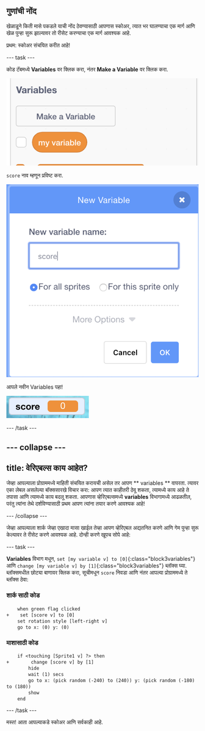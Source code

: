 ## गुणांची नोंद

खेळाडूने किती मासे पकडले याची नोंद ठेवण्यासाठी आपणास स्कोअर, त्यात भर घालण्याचा एक मार्ग आणि खेळ पुन्हा सुरू झाल्यावर तो रीसेट करण्याचा एक मार्ग आवश्यक आहे.

प्रथम: स्कोअर संचयित करीत आहे!

--- task ---

कोड टॅबमध्ये **Variables** वर क्लिक करा, नंतर **Make a Variable** वर क्लिक करा.

![](images/catch5.png)

`score` नाव म्हणून प्रविष्ट करा.

![](images/catch6.png)

आपले नवीन Variables पहा!

![The Score variable is displayed on the stage](images/scoreVariableStage.png)

--- /task ---

--- collapse ---
---
title: वेरिएबल्स काय आहेत?
---

जेव्हा आपल्याला प्रोग्राममध्ये माहिती संचयित करायची असेल तर आपण ** variables ** वापरता. त्यावर एका लेबल असलेल्या बॉक्ससारखे विचार करा: आपण त्यात काहीतरी ठेवू शकता, त्यामध्ये काय आहे ते तपासा आणि त्यामध्ये काय बदलू शकता. आपणास व्हेरिएबल्समध्ये **variables** विभागामध्ये आढळतील, परंतु त्यांना तेथे दर्शविण्यासाठी प्रथम आपण त्यांना तयार करणे आवश्यक आहे!

--- /collapse ---

जेव्हा आपल्याला शार्क जेव्हा एखादा मासा खाईल तेव्हा आपण व्हेरिएबल अद्यतनित करणे आणि गेम पुन्हा सुरू केल्यावर ते रीसेट करणे आवश्यक आहे. दोन्ही करणे खूपच सोपे आहे:

--- task ---

**Variables** विभाग मधून, `set [my variable v] to [0]`{:class="block3variables"} आणि `change [my variable v] by [1]`{:class="block3variables"} ब्लॉक्स घ्या. ब्लॉक्समधील छोट्या बाणावर क्लिक करा, सूचीमधून `score` निवडा आणि नंतर आपल्या प्रोग्राममध्ये ते ब्लॉक्स ठेवा:

### शार्क साठी कोड

```blocks3
    when green flag clicked
+    set [score v] to [0]
    set rotation style [left-right v]
    go to x: (0) y: (0)
```

### माशासाठी कोड

```blocks3
    if <touching [Sprite1 v] ?> then
+        change [score v] by [1]
        hide
        wait (1) secs
        go to x: (pick random (-240) to (240)) y: (pick random (-180) to (180))
        show
    end
```

--- /task ---

मस्त! आता आपल्याकडे स्कोअर आणि सर्वकाही आहे.
